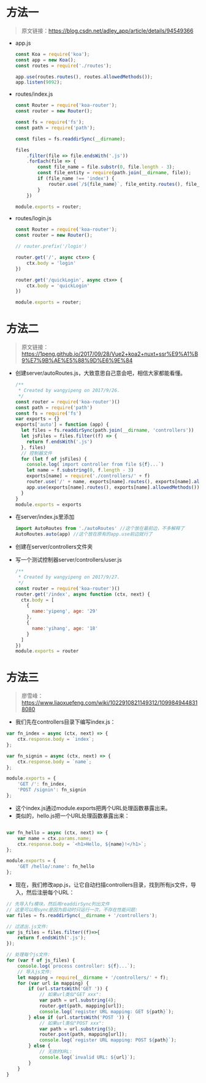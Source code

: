 # 方法一
  > 原文链接：https://blog.csdn.net/adley_app/article/details/94549366

* app.js
  ```javascript
  const Koa = require('koa');
  const app = new Koa();
  const routes = require('./routes');

  app.use(routes.routes(), routes.allowedMethods());
  app.listen(9092);
  ```

* routes/index.js
  ```javascript
  const Router = require('koa-router');
  const router = new Router();

  const fs = require('fs');
  const path = require('path');

  const files = fs.readdirSync(__dirname);

  files
      .filter(file => file.endsWith('.js'))
      .forEach(file => {
          const file_name = file.substr(0, file.length - 3);
          const file_entity = require(path.join(__dirname, file));
          if (file_name !== 'index') {
              router.use(`/${file_name}`, file_entity.routes(), file_entity.allowedMethods())
          }
      })

  module.exports = router;
  ```

* routes/login.js
  ```javascript
  const Router = require('koa-router');
  const router = new Router();

  // router.prefix('/login')

  router.get('/', async ctx=> {
      ctx.body = 'login'
  })

  router.get('/quickLogin', async ctx=> {
      ctx.body = 'quickLogin'
  })

  module.exports = router;
  ```


# 方法二
  > 原文链接：https://1peng.github.io/2017/09/28/Vue2+koa2+nuxt+ssr%E9%A1%B9%E7%9B%AE%E5%88%9D%E6%9E%84

* 创建server/autoRoutes.js，大致意思自己意会吧，相信大家都能看懂。
  ```javascript
  /**
   * Created by wangyipeng on 2017/9/26.
   */
  const router = require('koa-router')()
  const path = require('path')
  const fs = require('fs')
  var exports = {}
  exports['auto'] = function (app) {
    let files = fs.readdirSync(path.join(__dirname, 'controllers'))
    let jsFiles = files.filter((f) => {
      return f.endsWith('.js')
    }, files)
    // 控制器文件
    for (let f of jsFiles) {
      console.log(`import controller from file ${f}...`)
      let name = f.substring(0, f.length - 3)
      exports[name] = require('./controllers/' + f)
      router.use('/' + name, exports[name].routes(), exports[name].allowedMethods())
      app.use(exports[name].routes(), exports[name].allowedMethods())
    }
  }
  module.exports = exports
  ```

* 在server/index.js里添加
  ```javascript
  import AutoRoutes from './autoRoutes' //这个放在最前边，不多解释了
  AutoRoutes.auto(app) //这个放在原有的app.use前边就行了
  ```

* 创建在server/controllers文件夹
* 写一个测试控制器server/controllers/user.js
  ```javascript
  /**
   * Created by wangyipeng on 2017/9/27.
   */
  const router = require('koa-router')()
  router.get('/index', async function (ctx, next) {
    ctx.body = [
      {
        name:'yipeng', age: '29'
      },
      {
        name:'yihang', age: '18'
      }
    ]
  })
  module.exports = router
  ```

# 方法三
  > 廖雪峰：https://www.liaoxuefeng.com/wiki/1022910821149312/1099849448318080

  * 我们先在controllers目录下编写index.js：
  ```javascript
  var fn_index = async (ctx, next) => {
      ctx.response.body = `index`;
  };

  var fn_signin = async (ctx, next) => {
      ctx.response.body = `name`;
  };

  module.exports = {
      'GET /': fn_index,
      'POST /signin': fn_signin
  };
  ```

  * 这个index.js通过module.exports把两个URL处理函数暴露出来。
  * 类似的，hello.js把一个URL处理函数暴露出来：
  ```javascript

  var fn_hello = async (ctx, next) => {
      var name = ctx.params.name;
      ctx.response.body = `<h1>Hello, ${name}!</h1>`;
  };

  module.exports = {
      'GET /hello/:name': fn_hello
  };
  ```

  * 现在，我们修改app.js，让它自动扫描controllers目录，找到所有js文件，导入，然后注册每个URL：
  ```javascript
  // 先导入fs模块，然后用readdirSync列出文件
  // 这里可以用sync是因为启动时只运行一次，不存在性能问题:
  var files = fs.readdirSync(__dirname + '/controllers');

  // 过滤出.js文件:
  var js_files = files.filter((f)=>{
      return f.endsWith('.js');
  });

  // 处理每个js文件:
  for (var f of js_files) {
      console.log(`process controller: ${f}...`);
      // 导入js文件:
      let mapping = require(__dirname + '/controllers/' + f);
      for (var url in mapping) {
          if (url.startsWith('GET ')) {
              // 如果url类似"GET xxx":
              var path = url.substring(4);
              router.get(path, mapping[url]);
              console.log(`register URL mapping: GET ${path}`);
          } else if (url.startsWith('POST ')) {
              // 如果url类似"POST xxx":
              var path = url.substring(5);
              router.post(path, mapping[url]);
              console.log(`register URL mapping: POST ${path}`);
          } else {
              // 无效的URL:
              console.log(`invalid URL: ${url}`);
          }
      }
  }
  ```